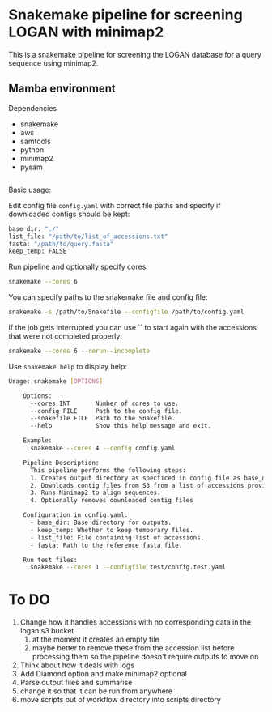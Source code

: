 # Snakemake pipeline for screening LOGAN with minimap2

This is a snakemake pipeline for screening the LOGAN database for a query sequence using minimap2.

## Mamba environment

Dependencies

- snakemake
- aws
- samtools
- python
- minimap2
- pysam
 
``` bash

```

Basic usage:

Edit config file `config.yaml` with correct file paths and specify if downloaded contigs should be kept:

``` bash
base_dir: "./"
list_file: "/path/to/list_of_accessions.txt"
fasta: "/path/to/query.fasta"
keep_temp: FALSE
```

Run pipeline and optionally specify cores:

``` bash
snakemake --cores 6
```

You can specify paths to the snakemake file and config file:

``` bash
snakemake -s /path/to/Snakefile --configfile /path/to/config.yaml
```

If the job gets interrupted you can use `` to start again with the accessions that were not completed properly:

``` bash
snakemake --cores 6 --rerun--incomplete
```

Use `snakemake help` to display help:

```bash 
Usage: snakemake [OPTIONS]

    Options:
      --cores INT       Number of cores to use.
      --config FILE     Path to the config file.
      --snakefile FILE  Path to the Snakefile.
      --help            Show this help message and exit.

    Example:
      snakemake --cores 4 --config config.yaml

    Pipeline Description:
      This pipeline performs the following steps:
      1. Creates output directory as specficed in config file as base_dir.
      2. Downloads contig files from S3 from a list of accessions provided.
      3. Runs Minimap2 to align sequences.
      4. Optionally removes downloaded contig files

    Configuration in config.yaml:
      - base_dir: Base directory for outputs.
      - keep_temp: Whether to keep temporary files.
      - list_file: File containing list of accessions.
      - fasta: Path to the reference fasta file.

    Run test files:
      snakemake --cores 1 --configfile test/config.test.yaml
```
# To DO

1. Change how it handles accessions with no corresponding data in the logan s3 bucket
   1. at the moment it creates an empty file
   2. maybe better to remove these from the accession list before processing them so the pipeline doesn't require outputs to move on
2. Think about how it deals with logs
3. Add Diamond option and make minimap2 optional
4. Parse output files and summarise
5. change it so that it can be run from anywhere
6. move scripts out of workflow directory into scripts directory
